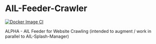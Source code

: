 # AIL-Feeder-Crawler

[![Docker Image CI](https://github.com/adammchugh/AIL-Feeder-Crawler/actions/workflows/docker-image.yml/badge.svg?branch=development&event=push)](https://github.com/adammchugh/AIL-Feeder-Crawler/actions/workflows/docker-image.yml)

ALPHA - AIL Feeder for Website Crawling (intended to augment / work in parallel to AIL-Splash-Manager)
